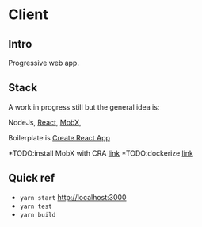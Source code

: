 # Client

## Intro
Progressive web app.

## Stack
A work in progress still but the general idea is:

NodeJs, [React](https://github.com/facebook/react), [MobX](https://mobx.js.org/getting-started.html), 

Boilerplate is [Create React App](https://github.com/facebook/create-react-app)

*TODO:install MobX with CRA [link](https://swizec.com/blog/mobx-with-create-react-app/swizec/7158)
*TODO:dockerize [link](https://mherman.org/blog/dockerizing-a-react-app/)

## Quick ref

* `yarn start` [http://localhost:3000](http://localhost:3000)
* `yarn test`
* `yarn build`
